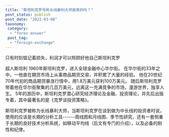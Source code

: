 ```yaml
---
title: "斯坦利克罗号称长线暴利大师是真的吗？"
post_status: publish
post_date: "2022-03-08"
taxonomy:
 category: 
  - "forex-answer"
 post_tag: 
  - "foreign-exchange"
---
```


只有时刻惦记着损失，利润才可以照顾好他自己斯坦利克罗

超人斯坦利 1960年斯坦利克罗，进入全球金融中心华尔街。 在华尔街的33年之中，一他直在期货市场上从事商品期货交易，并积累了大量的经验。 他在20世纪70年代初的商品期货暴涨行情中，用1.8万美元获利100万美元。 随后斯坦利克罗带着他在华尔街聚集的几百万美元，远离这一充满竞争的市场，漫游世界，独享人生。 5年的游历中，斯坦利克罗潜心研究经济理论及金融、投资理论，并先后出版专着，其中最著名的是《克罗谈投资策略》。

斯坦利克罗被称为长线暴利大师，当斯坦利克罗在谈到做为中长线的投资者时说，使用的应该是长期的分析工具------周线图和月线图、季节性研究，还有一套侧重于长期的良好技术分析系统，如移动平均线（后文有专门的介绍），以及必备的耐性和纪侓。
